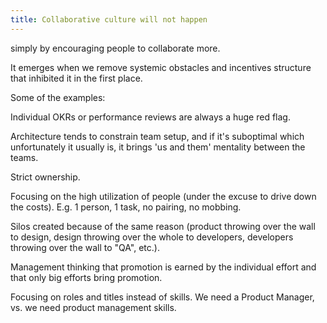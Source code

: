 ```yaml
---
title: Collaborative culture will not happen 
---
```


simply by encouraging people to collaborate more.  

It emerges when we remove systemic obstacles and incentives structure that inhibited it in the first place.


Some of the examples:

Individual OKRs or performance reviews are always a huge red flag.

Architecture tends to constrain team setup, and if it's suboptimal which unfortunately it usually is, it brings 'us and them' mentality between the teams.

Strict ownership.

Focusing on the high utilization of people (under the excuse to drive down the costs). E.g. 1 person, 1 task, no pairing, no mobbing.

Silos created because of the same reason (product throwing over the wall to design, design throwing over the whole to developers, developers throwing over the wall to "QA", etc.).

Management thinking that promotion is earned by the individual effort and that only big efforts bring promotion.

Focusing on roles and titles instead of skills. We need a Product Manager, vs. we need product management skills.
